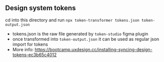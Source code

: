 ## Design system tokens

cd into this directory and run
`npx token-transformer tokens.json token-output.json`

* tokens.json is the raw file generated by `token-studio` figma plugin
* once transformed into `token-output.json` it can be used as regular json import for tokens
* More info: https://bootcamp.uxdesign.cc/installing-syncing-design-tokens-ec3b65c4012
